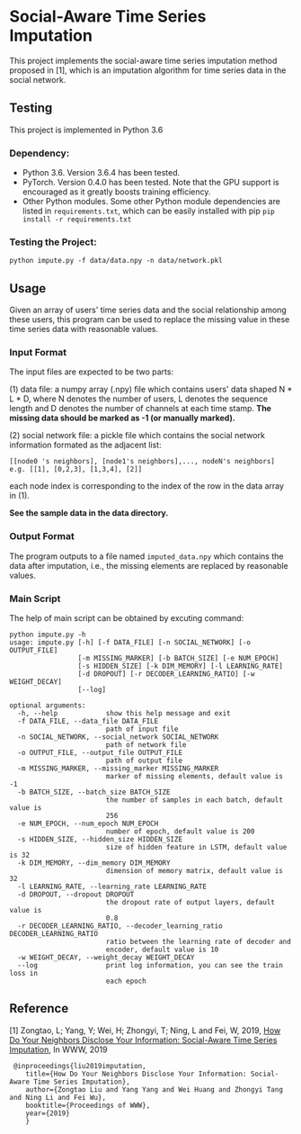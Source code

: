 # Social-Aware Time Series Imputation

This project implements the social-aware time series imputation method proposed in [1], which is an imputation algorithm for time series data in the social network.

## Testing

This project is implemented in Python 3.6

### Dependency: 

- Python 3.6. Version 3.6.4 has been tested.
- PyTorch. Version 0.4.0 has been tested. Note that the GPU support is encouraged as it greatly boosts training efficiency.
- Other Python modules. Some other Python module dependencies are listed in ```requirements.txt```, which can be easily installed with pip ```pip install -r requirements.txt```

### Testing the Project:

``` 
python impute.py -f data/data.npy -n data/network.pkl
```

## Usage

Given an array of users' time series data and the social relationship among these users, this program can be used to replace the missing value in these time series data with reasonable values.

### Input Format

The input files are expected to be two parts: 

(1) data file: a numpy array (.npy) file which contains users' data shaped N * L * D, where N denotes the number of users, L denotes the sequence length and D denotes the number of channels at each time stamp. **The missing data should be marked as -1 (or manually marked).**

(2) social network file: a pickle file which contains the social network information formated as the adjacent list:
```
[[node0 's neighbors], [node1's neighbors],..., nodeN's neighbors]
e.g. [[1], [0,2,3], [1,3,4], [2]]
```
each node index is corresponding to the index of the row in the data array in (1).

**See the sample data in the data directory.**
### Output Format
The program outputs to a file named ```imputed_data.npy``` which contains the data after imputation, i.e., the missing elements are replaced by reasonable values.
### Main Script
The help of main script can be obtained by excuting command:
```
python impute.py -h
usage: impute.py [-h] [-f DATA_FILE] [-n SOCIAL_NETWORK] [-o OUTPUT_FILE]
                 [-m MISSING_MARKER] [-b BATCH_SIZE] [-e NUM_EPOCH]
                 [-s HIDDEN_SIZE] [-k DIM_MEMORY] [-l LEARNING_RATE]
                 [-d DROPOUT] [-r DECODER_LEARNING_RATIO] [-w WEIGHT_DECAY]
                 [--log]

optional arguments:
  -h, --help            show this help message and exit
  -f DATA_FILE, --data_file DATA_FILE
                        path of input file
  -n SOCIAL_NETWORK, --social_network SOCIAL_NETWORK
                        path of network file
  -o OUTPUT_FILE, --output_file OUTPUT_FILE
                        path of output file
  -m MISSING_MARKER, --missing_marker MISSING_MARKER
                        marker of missing elements, default value is -1
  -b BATCH_SIZE, --batch_size BATCH_SIZE
                        the number of samples in each batch, default value is
                        256
  -e NUM_EPOCH, --num_epoch NUM_EPOCH
                        number of epoch, default value is 200
  -s HIDDEN_SIZE, --hidden_size HIDDEN_SIZE
                        size of hidden feature in LSTM, default value is 32
  -k DIM_MEMORY, --dim_memory DIM_MEMORY
                        dimension of memory matrix, default value is 32
  -l LEARNING_RATE, --learning_rate LEARNING_RATE
  -d DROPOUT, --dropout DROPOUT
                        the dropout rate of output layers, default value is
                        0.8
  -r DECODER_LEARNING_RATIO, --decoder_learning_ratio DECODER_LEARNING_RATIO
                        ratio between the learning rate of decoder and
                        encoder, default value is 10
  -w WEIGHT_DECAY, --weight_decay WEIGHT_DECAY
  --log                 print log information, you can see the train loss in
                        each epoch
```
## Reference
[1] Zongtao, L; Yang, Y; Wei, H; Zhongyi, T; Ning, L and Fei, W, 2019, [How Do Your Neighbors Disclose Your Information: Social-Aware Time Series Imputation](https://dl.acm.org/authorize.cfm?key=N672201), In WWW, 2019 
```
 @inproceedings{liu2019imputation, 
    title={How Do Your Neighbors Disclose Your Information: Social-Aware Time Series Imputation},
    author={Zongtao Liu and Yang Yang and Wei Huang and Zhongyi Tang and Ning Li and Fei Wu},
    booktitle={Proceedings of WWW},
    year={2019}
    }
```

